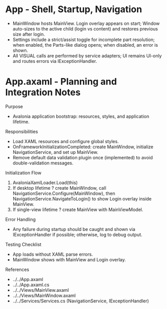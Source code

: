 # App - Shell, Startup, Navigation

- MainWindow hosts MainView. Login overlay appears on start; Window auto-sizes to the active child (login vs content) and restores previous size after login.
- Settings include a strict/assist toggle for incomplete part resolution; when enabled, the Parts-like dialog opens; when disabled, an error is shown.
- All VISUAL calls are performed by service adapters; UI remains UI-only and routes errors via IExceptionHandler.

# App.axaml - Planning and Integration Notes

Purpose
- Avalonia application bootstrap: resources, styles, and application lifetime.

Responsibilities
- Load XAML resources and configure global styles.
- OnFrameworkInitializationCompleted: create MainWindow, initialize NavigationService, and set up MainView.
- Remove default data validation plugin once (implemented) to avoid double-validation messages.

Initialization Flow
1) AvaloniaXamlLoader.Load(this)
2) If desktop lifetime ? create MainWindow, call NavigationService.Configure(MainWindow), then NavigationService.NavigateToLogin() to show Login overlay inside MainView.
3) If single-view lifetime ? create MainView with MainViewModel.

Error Handling
- Any failure during startup should be caught and shown via IExceptionHandler if possible; otherwise, log to debug output.

Testing Checklist
- App loads without XAML parse errors.
- MainWindow shows with MainView and Login overlay.

References
- ../../App.axaml
- ../../App.axaml.cs
- ../../Views/MainView.axaml
- ../../Views/MainWindow.axaml
- ../../Services/Services.cs (NavigationService, IExceptionHandler)
